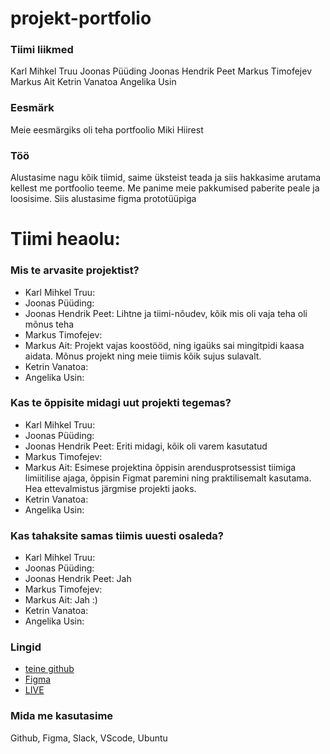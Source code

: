 # projekt-portfolio
### Tiimi liikmed
Karl Mihkel Truu
Joonas Püüding
Joonas Hendrik Peet
Markus Timofejev
Markus Ait
Ketrin Vanatoa
Angelika Usin

### Eesmärk
Meie eesmärgiks oli teha portfoolio Miki Hiirest

### Töö
Alustasime nagu kõik tiimid, saime üksteist teada ja siis hakkasime arutama kellest me portfoolio teeme. Me panime meie pakkumised paberite peale ja loosisime. Siis alustasime figma prototüüpiga

# Tiimi heaolu:

### Mis te arvasite projektist?

* Karl Mihkel Truu:
* Joonas Püüding:
* Joonas Hendrik Peet: Lihtne ja tiimi-nõudev, kõik mis oli vaja teha oli mõnus teha
* Markus Timofejev:
* Markus Ait: Projekt vajas koostööd, ning igaüks sai mingitpidi kaasa aidata. Mõnus projekt ning meie tiimis kõik sujus sulavalt.
* Ketrin Vanatoa:
* Angelika Usin:

### Kas te õppisite midagi uut projekti tegemas?
* Karl Mihkel Truu:
* Joonas Püüding:
* Joonas Hendrik Peet: Eriti midagi, kõik oli varem kasutatud
* Markus Timofejev:
* Markus Ait: Esimese projektina õppisin arendusprotsessist tiimiga limiitilise ajaga, õppisin Figmat paremini ning praktilisemalt kasutama.  Hea ettevalmistus järgmise projekti jaoks. 
* Ketrin Vanatoa:
* Angelika Usin:

### Kas tahaksite samas tiimis uuesti osaleda?
* Karl Mihkel Truu:
* Joonas Püüding:
* Joonas Hendrik Peet: Jah
* Markus Timofejev:
* Markus Ait: Jah :)
* Ketrin Vanatoa:
* Angelika Usin:

### Lingid
* [teine github](https://github.com/maq30/Portfolio)
* [Figma](https://www.figma.com/files/team/1037688853642240855/MikiHiirePort?fuid=771654016519768350)
* [LIVE](https://tak19pyyding.itmajakas.ee/port/)
 
 ### Mida me kasutasime
 Github, Figma, Slack, VScode, Ubuntu
 
 
